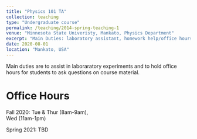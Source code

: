 ```yaml
---
title: "Physics 101 TA"
collection: teaching
type: "Undergraduate course"
permalink: /teaching/2014-spring-teaching-1
venue: "Minnesota State Univeristy, Mankato, Physics Department"
excerpt: "Main Duties: laboratory assistant, homework help/office hours, grading"
date: 2020-08-01
location: "Mankato, USA"
---
```


Main duties are to assist in laboraratory experiments and to hold office hours for students to ask questions on course material.

Office Hours
===
Fall 2020: 
Tue & Thur (8am-9am),  
 Wed (11am-1pm)

Spring 2021:
TBD
